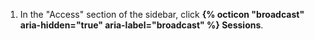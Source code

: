 1. In the "Access" section of the sidebar, click **{% octicon "broadcast" aria-hidden="true" aria-label="broadcast" %} Sessions**.
